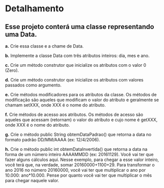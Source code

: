 # Detalhamento

## Esse projeto conterá uma classe representando uma Data.

 **a.** Crie essa classe e a chame de Data.

 **b.** Implemente a classe Data com três atributos inteiros: dia, mes e ano.

 **c.** Crie um método construtor que inicialize os atributos com o valor 0 (Zero).

 **d.** Crie um método construtor que inicialize os atributos com valores passados como argumento.

 **e.** Crie métodos modificadores para os atributos da classe. Os métodos de modificação são aqueles que modificam o valor do atributo e geralmente se chamam setXXX, onde XXX é o nome do atributo.

 **f.** Crie métodos de acesso aos atributos. Os métodos de acesso são aqueles que acessam (retornam) o valor do atributo e cujo nome é getXXX, onde XXX é o nome do atributo.

 **g.** Crie o método public String obtemDataPadrao() que retorna a data no formato padrão DD/MM/AAAA (ex: 12/4/2006).

 **h.** Crie o método public int obtemDataInvertida() que retorna a data na forma de um número inteiro AAAAMMDD (ex: 20161129). Você vai ter que fazer alguns cálculos aqui. Nesse exemplo, para chegar a esse valor inteiro, você terá que, na verdade, somar 20160000+1100+29. Para transformar o ano 2016 no número 20160000, você vai ter que multiplicar o ano por 10.000: ano*10.000. Pense por quanto você vai ter que multiplicar o mês para chegar naquele valor.  